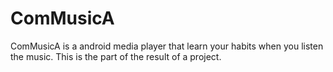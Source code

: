 ComMusicA
=========

ComMusicA is a android media player that learn your habits when you listen the music. This is the part of the result of a project.
